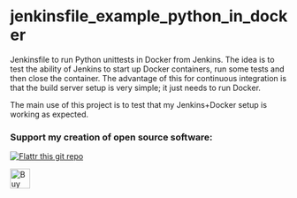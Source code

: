 # jenkinsfile_example_python_in_docker
Jenkinsfile to run Python unittests in Docker from Jenkins.
The idea is to test the ability of Jenkins to start up Docker containers, run some tests and then close the container.
The advantage of this for continuous integration is that the build server setup is very simple; it just needs to run Docker.

The main use of this project is to test that my Jenkins+Docker setup is working as expected.


### Support my creation of open source software:
[![Flattr this git repo](http://api.flattr.com/button/flattr-badge-large.png)](https://flattr.com/submit/auto?user_id=sebnil&url=https://github.com/sebnil/gopro_joiner)

<a href='https://ko-fi.com/A0A2HYRH' target='_blank'><img height='36' style='border:0px;height:36px;' src='https://az743702.vo.msecnd.net/cdn/kofi2.png?v=0' border='0' alt='Buy Me a Coffee at ko-fi.com' /></a>